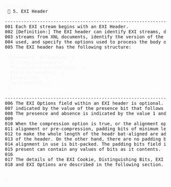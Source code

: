 <pre>
<span style="color: rgb(245,245,245);">witness{</span>
 📎 5. EXI Header

--------------------------------------------------------------------------------
001 Each EXI stream begins with an EXI Header.
002 [Definition:] The EXI header can identify EXI streams, distinguish EXI
003 streams from XNL documents, identify the version of the EXI format being 
004 used, and specify the options used to process the body of the EXI stream. 
005 The EXI header has the following structure:

 <span style="color: rgb(245,245,245);">EXIHeader{</span>  <span style="color: rgb(245,245,245);">EXICookie{</span>  <span style="color: rgb(245,245,245);">}</span>  
  <span style="color: rgb(245,245,245);">DistinguisihingBits{</span>  <span style="color: rgb(245,245,245);">}</span>  
  <span style="color: rgb(245,245,245);">PresenceBitForEXIOptions{</span>  <span style="color: rgb(245,245,245);">}</span>  
  <span style="color: rgb(245,245,245);">EXIFormatVersion{</span>  <span style="color: rgb(245,245,245);">}</span>  
  <span style="color: rgb(245,245,245);">EXIOptions{</span>  <span style="color: rgb(245,245,245);">}</span>  
  <span style="color: rgb(245,245,245);">PaddingBits{</span>  <span style="color: rgb(245,245,245);">}</span>  
 <span style="color: rgb(245,245,245);">}</span> 

--------------------------------------------------------------------------------
006 The EXI Options field within an EXI header is optional. Its presence is
007 indicated by the value of the presence bit that follows Distinguishing Bits.
008 The presence and absence is indicated by the value 1 and 0, respectively.
009
010 When the compression option is true, or the alignment option is byte-
011 alignment or pre-compression, padding bits of minimum length required
012 to make the whole length of the headr bat-aligned are added at the end
013 of the header. On the other hand, there are no padding bits wehn the
014 alignment in use is bit-packed. The padding bits field if it is 
015 present can contain any values of bits as it contents. 
016
017 The details of the EXI Cookie, Distinguishing Bits, EXI Format Version 
018 and EXI Options are described in the following section.


<span style="color: rgb(245,245,245);">}</span>

</pre>


